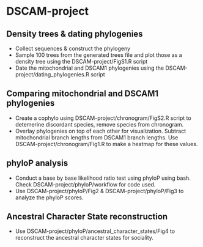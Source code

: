 # DSCAM-project
## Density trees & dating phylogenies
- Collect sequences & construct the phylogeny
- Sample 100 trees from the generated trees file and plot those as a density tree using the DSCAM-project/FigS1.R script
- Date the mitochondrial and DSCAM1 phylogenies using the DSCAM-project/dating_phylogenies.R script
## Comparing mitochondrial and DSCAM1 phylogenies
- Create a cophylo using DSCAM-project/chronogram/FigS2.R script to detemerine discordant species, remove species from chronogram.
- Overlay phylogenies on top of each other for visualization. Subtract mitochondrial branch lengths from DSCAM1 branch lengths. Use DSCAM-project/chronogram/Fig1.R to make a heatmap for these values.
## phyloP analysis
- Conduct a base by base likelihood ratio test using phyloP using bash. Check DSCAM-project/phyloP/workflow for code used.
- Use DSCAM-project/phyloP/Fig2 & DSCAM-project/phyloP/Fig3 to analyze the phyloP scores.
## Ancestral Character State reconstruction
- Use DSCAM-project/phyloP/ancestral_character_states/Fig4 to reconstruct the ancestral character states for sociality.
